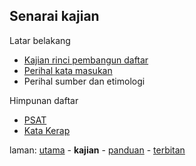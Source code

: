 ---
---

## Senarai kajian

Latar belakang

* [Kajian rinci pembangun daftar][11]
* [Perihal kata masukan][12]
* Perihal sumber dan etimologi

Himpunan daftar

* [PSAT][101]
* [Kata Kerap][102]

laman: [utama][0] - **kajian** - [panduan][2] - [terbitan][3]

  [0]: ../index.md
  [2]: ../panduan/index.md
  [3]: ../terbitan/index.md
  [11]: rinci.md
  [12]: hurai/pekata.md
  [101]: hasil/psat.md
  [102]: hasil/katakerap.md
